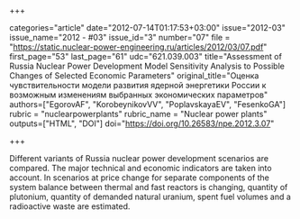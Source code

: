 +++

categories="article"
date="2012-07-14T01:17:53+03:00"
issue="2012-03"
issue_name="2012 - #03"
issue_id="3"
number="07"
file = "https://static.nuclear-power-engineering.ru/articles/2012/03/07.pdf"
first_page="53"
last_page="61"
udc="621.039.003"
title="Assessment of Russia Nuclear Power Development Model Sensitivity Analysis to Possible Changes of Selected Economic Parameters"
original_title="Оценка чувствительности модели развития ядерной энергетики России к возможным изменениям выбранных экономических параметров"
authors=["EgorovAF", "KorobeynikovVV", "PoplavskayaEV", "FesenkoGA"]
rubric = "nuclearpowerplants"
rubric_name = "Nuclear power plants"
outputs=["HTML", "DOI"]
doi="https://doi.org/10.26583/npe.2012.3.07"

+++

Different variants of Russia nuclear power development scenarios are compared. The major technical and economic indicators are taken into account. In scenarios at price change for separate components of the system balance between thermal and fast reactors is changing, quantity of plutonium, quantity of demanded natural uranium, spent fuel volumes and a radioactive waste are estimated.